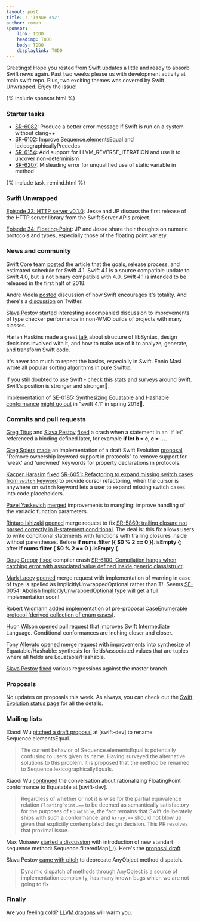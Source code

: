 ```yaml
---
layout: post
title: ! 'Issue #92'
author: roman
sponsor:
    link: TODO
    heading: TODO
    body: TODO
    displaylink: TODO
---
```


Greetings! Hope you rested from Swift updates a little and ready to absorb Swift news again. Past two weeks please us with development activity at main swift repo. Plus, two exciting themes was covered by Swift Unwrapped. Enjoy the issue!

<!--excerpt-->

{% include sponsor.html %}

### Starter tasks

* [SR-6082](https://bugs.swift.org/browse/SR-6082): Produce a better error message if Swift is run on a system without clang++
* [SR-6102](https://bugs.swift.org/browse/SR-6102): Improve Sequence.elementsEqual and lexicographicallyPrecedes
* [SR-6154](https://bugs.swift.org/browse/SR-6154): Add support for LLVM_REVERSE_ITERATION and use it to uncover non-determinism
* [SR-6207](https://bugs.swift.org/browse/SR-6207): Misleading error for unqualified use of static variable in method

{% include task_remind.html %}

### Swift Unwrapped

[Episode 33: HTTP server v0.1.0](https://spec.fm/podcasts/swift-unwrapped/89166): Jesse and JP discuss the first release of the HTTP server library from the Swift Server APIs project.

[Episode 34: Floating-Point](https://spec.fm/podcasts/swift-unwrapped/91615): JP and Jesse share their thoughts on numeric protocols and types, especially those of the floating point variety.

### News and community

Swift Core team [posted](https://swift.org/blog/swift-4-1-release-process/) the article that the goals, release process, and estimated schedule for Swift 4.1. Swift 4.1 is a source compatible update to Swift 4.0, but is not binary compatible with 4.0. Swift 4.1 is intended to be released in the first half of 2018.

Andre Videla [posted](https://medium.com/@andre_videla/total-programming-in-swift-526508c12a74) discussion of how Swift encourages it's totality. And there's a [discussion](https://twitter.com/clattner_llvm/status/918885734890663937) on Twitter.

[Slava Pestov](https://twitter.com/slava_pestov) [started](https://twitter.com/slava_pestov/status/922357520819134465) interesting accompanied discussion to improvements of type checker performance in non-WMO builds of projects with many classes.

Harlan Haskins made a great [talk](academy.realm.io/posts/improving-swift-tools-with-libsyntax-try-swift-haskin-2017/) about structure of libSyntax, design decisions involved with it, and how to make use of it to analyze, generate, and transform Swift code.

It's never too much to repeat the basics, especially in Swift. Ennio Masi [wrote](https://medium.com/@EnnioMa/back-to-the-fundamentals-sorting-algorithms-in-swift-from-scratch-fccf8a3daea3) all popular sorting algorithms in pure Swift🤓.

If you still doubted to use Swift - check [this](https://medium.com/@guydaher/what-stats-and-surveys-are-saying-about-swift-in-2017-7e21dcce1f8b) stats and surveys around Swift. Swift's position is stronger and stronger💪.

[Implementation](github.com/apple/swift/pull/9619) of [SE-0185: Synthesizing Equatable and Hashable conformance](https://github.com/apple/swift-evolution/blob/master/proposals/0185-synthesize-equatable-hashable.md) [might go out](https://github.com/apple/swift/pull/9619#issuecomment-336746025) in "swift 4.1" in spring 2018🎉.

### Commits and pull requests

[Greg Titus](https://github.com/gregomni) and [Slava Pestov](https://github.com/slavapestov) [fixed](https://github.com/apple/swift/pull/12440) a crash when a statement in an 'if let' referenced a binding defined later, for example **if let b = c, c = ...**.

[Greg Spiers](https://github.com/gspiers) [made](https://github.com/apple/swift/pull/11744) an implementation of a draft Swift Evolution [proposal](https://github.com/apple/swift-evolution/pull/707) "Remove ownership keyword support in protocols" to remove support for 'weak' and 'unowned' keywords for property declarations in protocols.

[Kacper Harasim](https://github.com/Kacper20) [fixed](https://github.com/apple/swift/pull/12281) [SR-6051: Refactoring to expand missing switch cases from `switch` keyword](https://bugs.swift.org/browse/SR-6051) to provide cursor refactoring, when the cursor is anywhere on `switch` keyword lets a user to expand missing switch cases into code placeholders.

[Pavel Yaskevich](https://github.com/xedin) [merged](https://github.com/apple/swift/pull/12482) improvements to mangling: improve handling of the variadic function parameters.

[Rintaro Ishizaki](https://github.com/rintaro) [opened](https://github.com/apple/swift/pull/12457) merge request to fix [SR-5869: trailing closure not parsed correctly in if-statement conditional](https://bugs.swift.org/browse/SR-5869). The deal is: this fix allows users to write conditional statements with functions with trailing closures inside without parentheses. Before **if nums.filter ({ $0 % 2 == 0 }).isEmpty {**; after **if nums.filter { $0 % 2 == 0 }.isEmpty {**.

[Doug Gregor](https://github.com/DougGregor) [fixed](https://github.com/apple/swift/pull/12633) compiler crash [SR-6100: Compilation hangs when catching error with associated value defined inside generic class/struct](https://bugs.swift.org/browse/SR-6100).

[Mark Lacey](https://github.com/rudkx) [opened](https://github.com/apple/swift/pull/12631) merge request with implementation of warning in case of type is spelled as ImplicitlyUnwrappedOptional rather than T!. Seems [SE-0054: Abolish ImplicitlyUnwrappedOptional type](https://github.com/apple/swift-evolution/blob/master/proposals/0054-abolish-iuo.md) will get a full implementation soon!

[Robert Widmann](https://github.com/CodaFi) [added](https://github.com/apple/swift-evolution/pull/114) [implementation](https://github.com/apple/swift/compare/master...CodaFi:ace-attorney) of pre-proposal [CaseEnumerable protocol (derived	collection of enum cases)](https://lists.swift.org/pipermail/swift-evolution/Week-of-Mon-20160111/006876.html).

[Huon Wilson](https://github.com/huonw) [opened](https://github.com/apple/swift/pull/12430) pull request that improves Swift Intermediate Language. Conditional conformances are inching closer and closer.

[Tony Allevato](https://github.com/allevato) [opened](https://github.com/apple/swift/pull/12598) merge request with improvements into synthesize of Equatable/Hashable: synthesis for fields/associated values that are tuples where all fields are Equatable/Hashable.

[Slava Pestov](https://twitter.com/slava_pestov) [fixed](https://github.com/apple/swift/pull/12595) various regressions against the master branch.

### Proposals

No updates on proposals this week. As always, you can check out the [Swift Evolution status page](https://apple.github.io/swift-evolution/) for all the details.

### Mailing lists

Xiaodi Wu [pitched a draft proposal](https://lists.swift.org/pipermail/swift-evolution/Week-of-Mon-20171009/040362.html) at [swift-dev] to rename Sequence.elementsEqual.
> The current behavior of Sequence.elementsEqual is potentially confusing to
> users given its name. Having surveyed the alternative solutions to this
> problem, it is proposed that the method be renamed to
> Sequence.lexicographicallyEquals.

Xiaodi Wu [continued](https://lists.swift.org/pipermail/swift-dev/Week-of-Mon-20171016/005629.html) the conversation about rationalizing FloatingPoint conformance to Equatable at [swift-dev].
> Regardless of whether or not
> it is wise for the partial equivalence relation `FloatingPoint.==` to be
> deemed as semantically satisfactory for the purposes of `Equatable`, the
> fact remains that Swift deliberately ships with such a conformance, and
> `Array.==` should not blow up given that explicitly contemplated design
> decision. This PR resolves that proximal issue.

Max Moiseev [started a discussion](https://lists.swift.org/pipermail/swift-evolution/Week-of-Mon-20171023/040609.html) with introduction of new standart sequence method: Sequence.filteredMap(_:). Here's the [proposal draft](https://gist.github.com/moiseev/2f36376c8ef4c2b1273cff0bfd9c3b95).

Slava Pestov [came with pitch](https://lists.swift.org/pipermail/swift-evolution/Week-of-Mon-20171023/040641.html) to deprecate AnyObject method dispatch.
> Dynamic dispatch of methods through AnyObject is a source of implementation complexity, has many known bugs which we are not going to fix

### Finally

Are you feeling cold? [LLVM dragons](https://twitter.com/llvmorg/status/920046402360696832) will warm you.